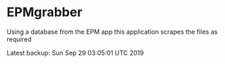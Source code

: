 # EPMgrabber
Using a database from the EPM app this application scrapes the files as required


Latest backup: Sun Sep 29 03:05:01 UTC 2019
